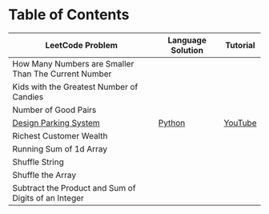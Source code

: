 # Table of Contents

|  LeetCode Problem |  Language Solution | Tutorial | 
|---|---|---|
| How Many Numbers are Smaller Than The Current Number  |  
| Kids with the Greatest Number of Candies  |  
| Number of Good Pairs  |    
| [Design Parking System](https://leetcode.com/problems/design-parking-system/)|[Python](https://github.com/gbrough/LeetCode/blob/main/Python/Design%20Parking%20System.py)| [YouTube](https://www.youtube.com/watch?v=7Y2M1IkXtk8&t=441s&ab_channel=KnowledgeMavens)|
| Richest Customer Wealth  |  
| Running Sum of 1d Array  |  
| Shuffle String  |    
| Shuffle the Array |
| Subtract the Product and Sum of Digits of an Integer |

